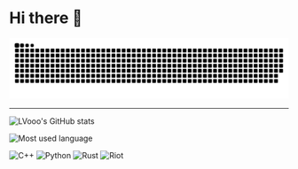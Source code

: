 # Hi there 👋

<picture>
  <source media="(prefers-color-shceme: dark)" srcset="https://raw.githubusercontent.com/LVooo/LVooo/output/github-contribution-grid-snake-dark.svg" />
  <source media="(prefers-color-shceme: light)" srcset="https://raw.githubusercontent.com/LVooo/LVooo/output/github-contribution-grid-snake.svg" />
  <img alt="github-snake" src="https://raw.githubusercontent.com/LVooo/LVooo/output/github-contribution-grid-snake.svg">
</picture>

<hr>

![LVooo's GitHub stats](https://github-readme-stats.vercel.app/api?username=LVooo&show_icons=true&theme=tokyonight)

![Most used language](https://readme-stats.clckblog.space/api/top-langs?username=LVooo&show_icons=true&theme=radical&langs_count=10&layout=compact)

![C++](https://img.shields.io/badge/C%2B%2B-00599C?style=for-the-badge&logo=c%2B%2B&logoColor=white)
![Python](https://img.shields.io/badge/Python-3776AB?style=for-the-badge&logo=python&logoColor=white)
![Rust](https://img.shields.io/badge/Rust-000000?style=for-the-badge&logo=rust&logoColor=white)
![Riot](https://img.shields.io/badge/Riot_Games-D32936?style=for-the-badge&logo=riot-games&logoColor=white)


### 

<!--
**LVooo/LVooo** is a ✨ _special_ ✨ repository because its `README.md` (this file) appears on your GitHub profile.

Here are some ideas to get you started:

- 🔭 I’m currently working on ...
- 🌱 I’m currently learning ...
- 👯 I’m looking to collaborate on ...
- 🤔 I’m looking for help with ...
- 💬 Ask me about ...
- 📫 How to reach me: ...
- 😄 Pronouns: ...
- ⚡ Fun fact: ...
-->
